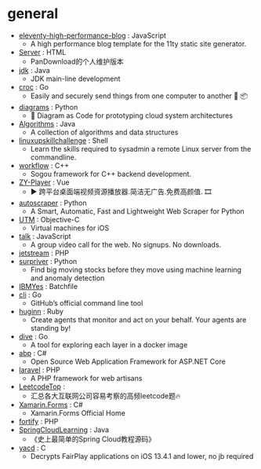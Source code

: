 # general
- [eleventy-high-performance-blog](https://github.com/google/eleventy-high-performance-blog) : JavaScript
  - A high performance blog template for the 11ty static site generator.
- [Server](https://github.com/PanDownloadServer/Server) : HTML
  - PanDownload的个人维护版本
- [jdk](https://github.com/openjdk/jdk) : Java
  - JDK main-line development
- [croc](https://github.com/schollz/croc) : Go
  - Easily and securely send things from one computer to another 🐊 📦
- [diagrams](https://github.com/mingrammer/diagrams) : Python
  - 🎨 Diagram as Code for prototyping cloud system architectures
- [Algorithms](https://github.com/williamfiset/Algorithms) : Java
  - A collection of algorithms and data structures
- [linuxupskillchallenge](https://github.com/snori74/linuxupskillchallenge) : Shell
  - Learn the skills required to sysadmin a remote Linux server from the commandline.
- [workflow](https://github.com/sogou/workflow) : C++
  - Sogou framework for C++ backend development.
- [ZY-Player](https://github.com/Hunlongyu/ZY-Player) : Vue
  - ▶️ 跨平台桌面端视频资源播放器.简洁无广告.免费高颜值. 🎞
- [autoscraper](https://github.com/alirezamika/autoscraper) : Python
  - A Smart, Automatic, Fast and Lightweight Web Scraper for Python
- [UTM](https://github.com/utmapp/UTM) : Objective-C
  - Virtual machines for iOS
- [talk](https://github.com/vasanthv/talk) : JavaScript
  - A group video call for the web. No signups. No downloads.
- [jetstream](https://github.com/laravel/jetstream) : PHP
- [surpriver](https://github.com/tradytics/surpriver) : Python
  - Find big moving stocks before they move using machine learning and anomaly detection
- [IBMYes](https://github.com/CCChieh/IBMYes) : Batchfile
- [cli](https://github.com/cli/cli) : Go
  - GitHub’s official command line tool
- [huginn](https://github.com/huginn/huginn) : Ruby
  - Create agents that monitor and act on your behalf. Your agents are standing by!
- [dive](https://github.com/wagoodman/dive) : Go
  - A tool for exploring each layer in a docker image
- [abp](https://github.com/abpframework/abp) : C#
  - Open Source Web Application Framework for ASP.NET Core
- [laravel](https://github.com/laravel/laravel) : PHP
  - A PHP framework for web artisans
- [LeetcodeTop](https://github.com/afatcoder/LeetcodeTop) : 
  - 汇总各大互联网公司容易考察的高频leetcode题🔥
- [Xamarin.Forms](https://github.com/xamarin/Xamarin.Forms) : C#
  - Xamarin.Forms Official Home
- [fortify](https://github.com/laravel/fortify) : PHP
- [SpringCloudLearning](https://github.com/forezp/SpringCloudLearning) : Java
  - 《史上最简单的Spring Cloud教程源码》
- [yacd](https://github.com/DerekSelander/yacd) : C
  - Decrypts FairPlay applications on iOS 13.4.1 and lower, no jb required
